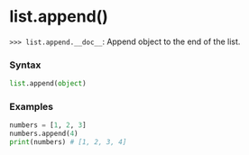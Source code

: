 # list.append()

`>>> list.append.__doc__`: Append object to the end of the list.

### Syntax

```python
list.append(object)
```

### Examples

```python
numbers = [1, 2, 3]
numbers.append(4)
print(numbers) # [1, 2, 3, 4]
```
